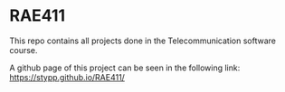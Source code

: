 # RAE411

This repo contains all projects done in the Telecommunication software course. 

A github page of this project can be seen in the following link: https://stypp.github.io/RAE411/


